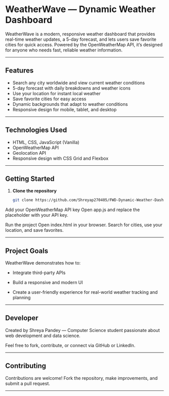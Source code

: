 # WeatherWave — Dynamic Weather Dashboard

WeatherWave is a modern, responsive weather dashboard that provides real-time weather updates, a 5-day forecast, and lets users save favorite cities for quick access. Powered by the OpenWeatherMap API, it’s designed for anyone who needs fast, reliable weather information.

---

## Features
- Search any city worldwide and view current weather conditions  
- 5-day forecast with daily breakdowns and weather icons  
- Use your location for instant local weather  
- Save favorite cities for easy access  
- Dynamic backgrounds that adapt to weather conditions  
- Responsive design for mobile, tablet, and desktop  

---

## Technologies Used
- HTML, CSS, JavaScript (Vanilla)  
- OpenWeatherMap API  
- Geolocation API  
- Responsive design with CSS Grid and Flexbox  

---

## Getting Started

1. **Clone the repository**
   ```bash
   git clone https://github.com/Shreyap270405/FWD-Dynamic-Weather-Dashboard.git
Add your OpenWeatherMap API key
Open app.js and replace the placeholder with your API key.

Run the project
Open index.html in your browser.
Search for cities, use your location, and save favorites.

---

## Project Goals
WeatherWave demonstrates how to:

- Integrate third-party APIs

- Build a responsive and modern UI

- Create a user-friendly experience for real-world weather tracking and planning

---

## Developer
Created by Shreya Pandey — Computer Science student passionate about web development and data science.

Feel free to fork, contribute, or connect via GitHub or LinkedIn.

---

## Contributing
Contributions are welcome!
Fork the repository, make improvements, and submit a pull request.





---

